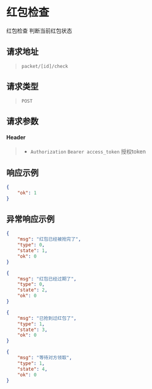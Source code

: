 # 红包检查

红包检查 判断当前红包状态

## 请求地址

> `packet/[id]/check`

## 请求类型

> `POST`

## 请求参数

#### Header

> - `Authorization` `Bearer access_token` 授权token

## 响应示例

```json
{
    "ok": 1
}
```

## 异常响应示例

```json
{
    "msg": "红包已经被抢完了",
    "type": 0,
    "state": 1,
    "ok": 0
}
```

```json
{
    "msg": "红包已经过期了",
    "type": 0,
    "state": 2,
    "ok": 0
}
```

```json
{
    "msg": "已抢到过红包了",
    "type": 1,
    "state": 3,
    "ok": 0
}
```

```json
{
    "msg": "等待对方领取",
    "type": 1,
    "state": 4,
    "ok": 0
}
```